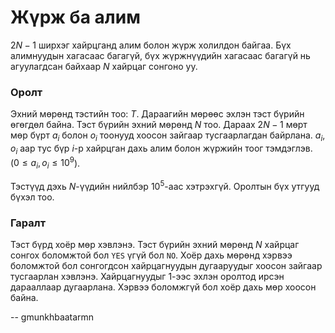 Жүрж ба алим
============
$2N-1$ ширхэг хайрцганд алим болон жүрж холилдон байгаа. Бүх алимнуудын хагасаас
багагүй, бүх жүржнүүдийн хагасаас багагүй нь агуулагдсан байхаар $N$ хайрцаг
сонгоно уу.


### Оролт
Эхний мөрөнд тэстийн тоо: $T$. Дараагийн мөрөөс эхлэн тэст бүрийн өгөгдөл байна.
Тэст бүрийн эхний мөрөнд $N$ тоо. Дараах $2N-1$ мөрт мөр бүрт $a_i$ болон $o_i$
тоонууд хоосон зайгаар тусгаарлагдан байрлана. $a_i$, $o_i$ аар тус бүр $i$-р
хайрцган дахь алим болон жүржийн тоог тэмдэглэв. ($0 ≤ a_i, o_i ≤ 10^9$).

Тэстүүд дэхь $N$-үүдийн нийлбэр $10^5$-аас хэтрэхгүй. Оролтын бүх утгууд бүхэл
тоо.


### Гаралт
Тэст бүрд хоёр мөр хэвлэнэ. Тэст бүрийн эхний мөрөнд $N$ хайрцаг сонгох
боломжтой бол `YES` үгүй бол `NO`. Хоёр дахь мөрөнд хэрвээ боломжтой бол
сонгогдсон хайрцагнуудын дугааруудыг хоосон зайгаар тусгаарлан хэвлэнэ.
Хайрцагнуудыг 1-ээс эхлэн оролтод ирсэн дарааллаар дугаарлана. Хэрвээ боломжгүй
бол хоёр дахь мөр хоосон байна.

-- gmunkhbaatarmn
